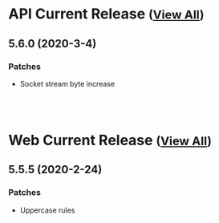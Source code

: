 
# API Current Release <small>([View All](/API.md))</small>
## 5.6.0 (2020-3-4)
### Patches 

- Socket stream byte increase

<br><br>
# Web Current Release <small>([View All](/Web.md))</small>
## 5.5.5 (2020-2-24)
### Patches 

- Uppercase rules

  
